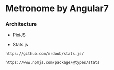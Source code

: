 # Metronome by Angular7

### Architecture

- PixiJS

- Stats.js

`https://github.com/mrdoob/stats.js/`

`https://www.npmjs.com/package/@types/stats`
 
